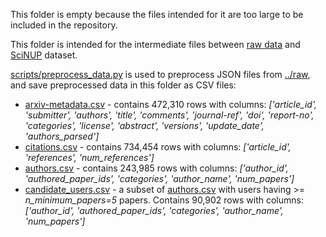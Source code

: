 This folder is empty because the files intended for it are too large to be included in the repository.

This folder is intended for the intermediate files between [raw data](../raw) and [SciNUP](../SciNUP) dataset.

[scripts/preprocess_data.py](../../scripts/preprocess_data.py) is used to preprocess JSON files from [../raw](), and save preprocessed data in this folder as CSV files:

- [arxiv-metadata.csv](.) -  contains 472,310 rows with columns: *['article_id', 'submitter', 'authors', 'title', 'comments', 'journal-ref', 'doi',
'report-no', 'categories', 'license', 'abstract', 'versions',
'update_date', 'authors_parsed']*
- [citations.csv](.) - contains 734,454 rows with columns: *['article_id', 'references', 'num_references']*
- [authors.csv](.) - contains 243,985 rows with columns: *['author_id', 'authored_paper_ids', 'categories', 'author_name', 'num_papers']* 
- [candidate_users.csv](.) - a subset of [authors.csv](.) with users having >= *n_minimum_papers=5* papers. Contains 90,902 rows with columns: *['author_id', 'authored_paper_ids', 'categories', 'author_name', 'num_papers']* 